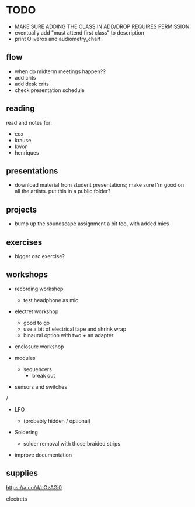 # TODO

- MAKE SURE ADDING THE CLASS IN ADD/DROP REQUIRES PERMISSION
- eventually add "must attend first class" to description
- print Oliveros and audiometry_chart

## flow

- when do midterm meetings happen??
- add crits
- add desk crits
- check presentation schedule


## reading

read and notes for:
- cox
- krause
- kwon
- henriques



## presentations

- download material from student presentations; make sure I'm good on all the artists. put this in a public folder?


## projects

- bump up the soundscape assignment a bit too, with added mics

## exercises

- bigger osc exercise?


## workshops

- recording workshop
    - test headphone as mic

- electret workshop
    - good to go
    - use a bit of electrical tape and shrink wrap
    - binaural option with two + an adapter

- enclosure workshop

- modules

    - sequencers
        - break out

- sensors and switches


/

- LFO
    - (probably hidden / optional)


- Soldering
    - solder removal with those braided strips


- improve documentation


## supplies

https://a.co/d/cGzAGi0

electrets